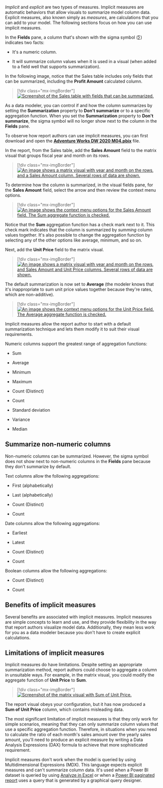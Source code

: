 *Implicit* and *explicit* are two types of measures. Implicit measures are automatic behaviors that allow visuals to summarize model column data. Explicit measures, also known simply as *measures*, are calculations that you can add to your model. The following sections focus on how you can use implicit measures.

In the **Fields** pane, a column that's shown with the sigma symbol (∑) indicates two facts:

-   It's a numeric column.

-   It will summarize column values when it is used in a visual (when added to a field well that supports summarization).

In the following image, notice that the Sales table includes only fields that can be summarized, including the **Profit Amount** calculated column.

> [!div class="mx-imgBorder"]
> [![Screenshot of the Sales table with fields that can be summarized.](../media/dax-sales-table-fields-ss.png)](../media/dax-sales-table-fields-ss.png#lightbox)

As a data modeler, you can control if and how the column summarizes by setting the **Summarization** property to **Don't summarize** or to a specific aggregation function. When you set the **Summarization** property to **Don't summarize**, the sigma symbol will no longer show next to the column in the **Fields** pane.

To observe how report authors can use implicit measures, you can first download and open the [**Adventure Works DW 2020 M04.pbix**](https://github.com/MicrosoftDocs/mslearn-dax-power-bi/raw/main/activities/Adventure%20Works%20DW%202020%20M04.pbix) file.

In the report, from the Sales table, add the **Sales Amount** field to the matrix visual that groups fiscal year and month on its rows.

> [!div class="mx-imgBorder"]
> [![An image shows a matrix visual with year and month on the rows, and a Sales Amount column. Several rows of data are shown.](../media/dax-matrix-visual-1-ss.png)](../media/dax-matrix-visual-1-ss.png#lightbox)

To determine how the column is summarized, in the visual fields pane, for the **Sales Amount** field, select the arrow and then review the context menu options.

> [!div class="mx-imgBorder"]
> [![An image shows the context menu options for the Sales Amount field. The Sum aggregate function is checked.](../media/dax-sales-amount-field-aggregation-options-ss.png)](../media/dax-sales-amount-field-aggregation-options-ss.png#lightbox)

Notice that the **Sum** aggregation function has a check mark next to it. This check mark indicates that the column is summarized by *summing* column values together. It's also possible to change the aggregation function by selecting any of the other options like average, minimum, and so on.

Next, add the **Unit Price** field to the matrix visual.

> [!div class="mx-imgBorder"]
> [![An image shows a matrix visual with year and month on the rows, and Sales Amount and Unit Price columns. Several rows of data are shown.](../media/dax-matrix-visual-2-ss.png)](../media/dax-matrix-visual-2-ss.png#lightbox)

The default summarization is now set to **Average** (the modeler knows that it's inappropriate to sum unit price values together because they're rates, which are non-additive).

> [!div class="mx-imgBorder"]
> [![An image shows the context menu options for the Unit Price field. The Average aggregate function is checked.](../media/dax-unit-price-field-aggregation-options-ss.png)](../media/dax-unit-price-field-aggregation-options-ss.png#lightbox)

Implicit measures allow the report author to start with a default summarization technique and lets them modify it to suit their visual requirements.

Numeric columns support the greatest range of aggregation functions:

-   Sum

-   Average

-   Minimum

-   Maximum

-   Count (Distinct)

-   Count

-   Standard deviation

-   Variance

-   Median

## Summarize non-numeric columns

Non-numeric columns can be summarized. However, the sigma symbol does not show next to non-numeric columns in the **Fields** pane because they don't summarize by default.

Text columns allow the following aggregations:

-   First (alphabetically)

-   Last (alphabetically)

-   Count (Distinct)

-   Count

Date columns allow the following aggregations:

-   Earliest

-   Latest

-   Count (Distinct)

-   Count

Boolean columns allow the following aggregations:

-   Count (Distinct)

-   Count

## Benefits of implicit measures

Several benefits are associated with implicit measures. Implicit measures are simple concepts to learn and use, and they provide flexibility in the way that report authors visualize model data. Additionally, they mean less work for you as a data modeler because you don't have to create explicit calculations.

## Limitations of implicit measures

Implicit measures do have limitations. Despite setting an appropriate summarization method, report authors could choose to aggregate a column in unsuitable ways. For example, in the matrix visual, you could modify the aggregate function of **Unit Price** to **Sum**.

> [!div class="mx-imgBorder"]
> [![Screenshot of the matrix visual with Sum of Unit Price.](../media/dax-matrix-visual-3-ss.png)](../media/dax-matrix-visual-3-ss.png#lightbox)

The report visual obeys your configuration, but it has now produced a **Sum of Unit Price** column, which contains misleading data.

The most significant limitation of implicit measures is that they only work for simple scenarios, meaning that they can only summarize column values that use a specific aggregation function. Therefore, in situations when you need to calculate the ratio of each month's sales amount over the yearly sales amount, you'll need to produce an explicit measure by writing a Data Analysis Expressions (DAX) formula to achieve that more sophisticated requirement.

Implicit measures don't work when the model is queried by using Multidimensional Expressions (MDX). This language expects explicit measures and can't summarize column data. It's used when a Power BI dataset is queried by using [Analyze in Excel](https://docs.microsoft.com/power-bi/collaborate-share/service-analyze-in-excel/?azure-portal=true) or when a [Power BI paginated report](https://docs.microsoft.com/power-bi/paginated-reports/paginated-reports-report-builder-power-bi/?azure-portal=true) uses a query that is generated by a graphical query designer.